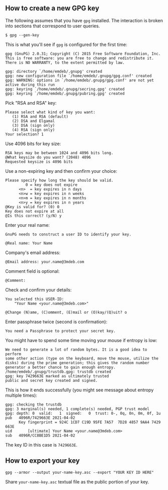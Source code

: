 ## How to create a new GPG key

The following assumes that you have `gpg` installed.  The interaction is broken
into sections that correspond to user queries.

```
$ gpg --gen-key
```

This is what you'll see if `gpg` is configured for the first time:

```
gpg (GnuPG) 2.0.31; Copyright (C) 2015 Free Software Foundation, Inc.
This is free software: you are free to change and redistribute it.
There is NO WARRANTY, to the extent permitted by law.

gpg: directory `/home/emdeb/.gnupg' created
gpg: new configuration file `/home/emdeb/.gnupg/gpg.conf' created
gpg: WARNING: options in `/home/emdeb/.gnupg/gpg.conf' are not yet active during this run
gpg: keyring `/home/emdeb/.gnupg/secring.gpg' created
gpg: keyring `/home/emdeb/.gnupg/pubring.gpg' created
```

Pick "RSA and RSA" key:

```
Please select what kind of key you want:
   (1) RSA and RSA (default)
   (2) DSA and Elgamal
   (3) DSA (sign only)
   (4) RSA (sign only)
Your selection? 1
```

Use 4096 bits for key size:

```
RSA keys may be between 1024 and 4096 bits long.
@What keysize do you want? (2048) 4096
Requested keysize is 4096 bits
```

Use a non-expiring key and then confirm your choice:

```
Please specify how long the key should be valid.
         0 = key does not expire
      <n>  = key expires in n days
      <n>w = key expires in n weeks
      <n>m = key expires in n months
      <n>y = key expires in n years
@Key is valid for? (0) 0
Key does not expire at all
@Is this correct? (y/N) y
```

Enter your real name:

```
GnuPG needs to construct a user ID to identify your key.

@Real name: Your Name
```

Company's email address:

```
@Email address: your.name@3mdeb.com
```

Comment field is optional:

```
@Comment:
```

Check and confirm your details:

```
You selected this USER-ID:
    "Your Name <your.name@3mdeb.com>"

@Change (N)ame, (C)omment, (E)mail or (O)kay/(Q)uit? o
```

Enter passphrase twice (second is confirmation):

```
You need a Passphrase to protect your secret key.
```

You might have to spend some time moving your mouse if entropy is low:

```
We need to generate a lot of random bytes. It is a good idea to perform
some other action (type on the keyboard, move the mouse, utilize the
disks) during the prime generation; this gives the random number
generator a better chance to gain enough entropy.
/home/emdeb/.gnupg/trustdb.gpg: trustdb created
gpg: key 7429663E marked as ultimately trusted
public and secret key created and signed.
```

This is how it ends successfully (you might see message about entropy multiple
times):

```
gpg: checking the trustdb
gpg: 3 marginal(s) needed, 1 complete(s) needed, PGP trust model
gpg: depth: 0  valid:   1  signed:   0  trust: 0-, 0q, 0n, 0m, 0f, 1u
pub   4096R/7429663E 2021-04-02
      Key fingerprint = 924C 1CD7 C19D 95FE 7A57  7D28 4857 9AA4 7429 663E
uid       [ultimate] Your Name <your.name@3mdeb.com>
sub   4096R/CC8BE1D5 2021-04-02
```

The key ID in this case is `7429663E`.

## How to export your key

```
gpg --armor --output your-name-key.asc --export "YOUR KEY ID HERE"
```

Share `your-name-key.asc` textual file as the public portion of your key.
